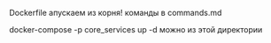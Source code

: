 





Dockerfile апускаем из корня!
команды в commands.md

docker-compose -p core_services up -d
можно из этой директории
